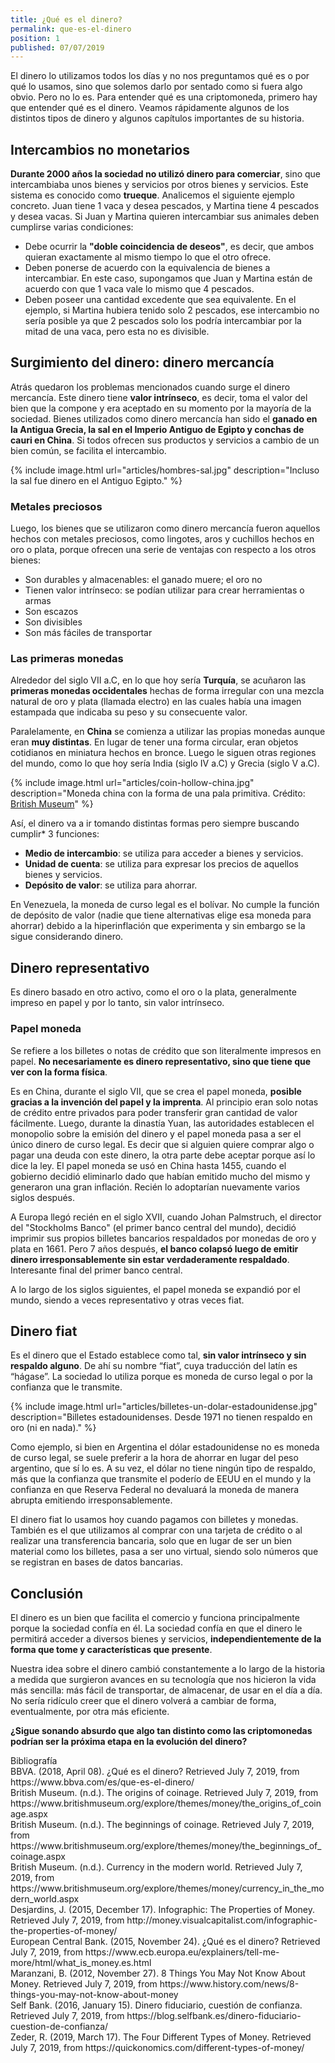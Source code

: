 ```yaml
---
title: ¿Qué es el dinero?
permalink: que-es-el-dinero
position: 1
published: 07/07/2019
---
```


El dinero lo utilizamos todos los días y no nos preguntamos qué es o por qué lo usamos, sino que solemos darlo por sentado como si fuera algo obvio. Pero no lo es. Para entender qué es una criptomoneda, primero hay que entender qué es el dinero. Veamos rápidamente algunos de los distintos tipos de dinero y algunos capítulos importantes de su historia.

## Intercambios no monetarios

**Durante 2000 años la sociedad no utilizó dinero para comerciar**, sino que intercambiaba unos bienes y servicios por otros bienes y servicios. Este sistema es conocido como **trueque**. Analicemos el siguiente ejemplo concreto. Juan tiene 1 vaca y desea pescados, y Martina tiene 4 pescados y desea vacas. Si Juan y Martina quieren intercambiar sus animales deben cumplirse varias condiciones:

- Debe ocurrir la **"doble coincidencia de deseos"**, es decir, que ambos quieran exactamente al mismo tiempo lo que el otro ofrece.
- Deben ponerse de acuerdo con la equivalencia de bienes a intercambiar. En este caso, supongamos que Juan y Martina están de acuerdo con que 1 vaca vale lo mismo que 4 pescados.
- Deben poseer una cantidad excedente que sea equivalente. En el ejemplo, si Martina hubiera tenido solo 2 pescados, ese intercambio no sería posible ya que 2 pescados solo los podría intercambiar por la mitad de una vaca, pero esta no es divisible.

## Surgimiento del dinero: dinero mercancía

Atrás quedaron los problemas mencionados cuando surge el dinero mercancía. Este dinero tiene **valor intrínseco**, es decir, toma el valor del bien que la compone y era aceptado en su momento por la mayoría de la sociedad. Bienes utilizados como dinero mercancía han sido el **ganado en la Antigua Grecia, la sal en el Imperio Antiguo de Egipto y conchas de cauri en China**. Si todos ofrecen sus productos y servicios a cambio de un bien común, se facilita el intercambio.

{% include image.html url="articles/hombres-sal.jpg" description="Incluso la sal fue dinero en el Antiguo Egipto." %}

### Metales preciosos

Luego, los bienes que se utilizaron como dinero mercancía fueron aquellos hechos con metales preciosos, como lingotes, aros y cuchillos hechos en oro o plata, porque ofrecen una serie de ventajas con respecto a los otros bienes:
- Son durables y almacenables: el ganado muere; el oro no
- Tienen valor intrínseco: se podían utilizar para crear herramientas o armas
- Son escazos
- Son divisibles
- Son más fáciles de transportar

### Las primeras monedas

Alrededor del siglo VII a.C, en lo que hoy sería **Turquía**, se acuñaron las **primeras monedas occidentales** hechas de forma irregular con una mezcla natural de oro y plata (llamada electro) en las cuales había una imagen estampada que indicaba su peso y su consecuente valor.

Paralelamente, en **China** se comienza a utilizar las propias monedas aunque eran **muy distintas**. En lugar de tener una forma circular, eran objetos cotidianos en miniatura hechos en bronce. Luego le siguen otras regiones del mundo, como lo que hoy sería India (siglo IV a.C) y Grecia (siglo V a.C).

{% include image.html url="articles/coin-hollow-china.jpg" description="Moneda china con la forma de una pala primitiva. Crédito: <a href='https://www.britishmuseum.org/explore/themes/money/the_beginnings_of_coinage.aspx'>British Museum</a>" %}

Así, el dinero va a ir tomando distintas formas pero siempre buscando cumplir* 3 funciones:
- **Medio de intercambio**: se utiliza para acceder a bienes y servicios.
- **Unidad de cuenta**: se utiliza para expresar los precios de aquellos bienes y servicios.
- **Depósito de valor**: se utiliza para ahorrar.

En Venezuela, la moneda de curso legal es el bolívar. No cumple la función de depósito de valor (nadie que tiene alternativas elige esa moneda para ahorrar) debido a la hiperinflación que experimenta y sin embargo se la sigue considerando dinero.

## Dinero representativo

Es dinero basado en otro activo, como el oro o la plata, generalmente impreso en papel y por lo tanto, sin valor intrínseco.

### Papel moneda

Se refiere a los billetes o notas de crédito que son literalmente impresos en papel. **No necesariamente es dinero representativo, sino que tiene que ver con la forma física**.

Es en China, durante el siglo VII, que se crea el papel moneda, **posible gracias a la invención del papel y la imprenta**. Al principio eran solo notas de crédito entre privados para poder transferir gran cantidad de valor fácilmente. Luego, durante la dinastía Yuan, las autoridades establecen el monopolio sobre la emisión del dinero y el papel moneda pasa a ser el único dinero de curso legal. Es decir que si alguien quiere comprar algo o pagar una deuda con este dinero, la otra parte debe aceptar porque así lo dice la ley. El papel moneda se usó en China hasta 1455, cuando el gobierno decidió eliminarlo dado que habían emitido mucho del mismo y generaron una gran inflación. Recién lo adoptarían nuevamente varios siglos después.

A Europa llegó recién en el siglo XVII, cuando Johan Palmstruch, el director del "Stockholms Banco" (el primer banco central del mundo), decidió imprimir sus propios billetes bancarios respaldados por monedas de oro y plata en 1661. Pero 7 años después, **el banco colapsó luego de emitir dinero irresponsablemente sin estar verdaderamente respaldado**. Interesante final del primer banco central.

A lo largo de los siglos siguientes, el papel moneda se expandió por el mundo, siendo a veces representativo y otras veces fiat.

## Dinero fiat

Es el dinero que el Estado establece como tal, **sin valor intrínseco y sin respaldo alguno**. De ahí su nombre “fiat”, cuya traducción del latín es “hágase”. La sociedad lo utiliza porque es moneda de curso legal o por la confianza que le transmite.

{% include image.html url="articles/billetes-un-dolar-estadounidense.jpg" description="Billetes estadounidenses. Desde 1971 no tienen respaldo en oro (ni en nada)." %}

Como ejemplo, si bien en Argentina el dólar estadounidense no es moneda de curso legal, se suele preferir a la hora de ahorrar en lugar del peso argentino, que sí lo es. A su vez, el dólar no tiene ningún tipo de respaldo, más que la confianza que transmite el poderío de EEUU en el mundo y la confianza en que Reserva Federal no devaluará la moneda de manera abrupta emitiendo irresponsablemente.

El dinero fiat lo usamos hoy cuando pagamos con billetes y monedas. También es el que utilizamos al comprar con una tarjeta de crédito o al realizar una transferencia bancaria, solo que en lugar de ser un bien material como los billetes, pasa a ser uno virtual, siendo solo números que se registran en bases de datos bancarias.


## Conclusión

El dinero es un bien que facilita el comercio y funciona principalmente porque la sociedad confía en él. La sociedad confía en que el dinero le permitirá acceder a diversos bienes y servicios, **independientemente de la forma que tome y características que presente**.

Nuestra idea sobre el dinero cambió constantemente a lo largo de la historia a medida que surgieron avances en su tecnología que nos hicieron la vida más sencilla: más fácil de transportar, de almacenar, de usar en el día a día. No sería ridículo creer que el dinero volverá a cambiar de forma, eventualmente, por otra más eficiente.

**¿Sigue sonando absurdo que algo tan distinto como las criptomonedas podrían ser la próxima etapa en la evolución del dinero?**

<div class="subtitle-2">Bibliografía</div>
<div id="bibliography">
<div>BBVA. (2018, April 08). ¿Qué es el dinero? Retrieved July 7, 2019, from https://www.bbva.com/es/que-es-el-dinero/</div>
<div>British Museum. (n.d.). The origins of coinage. Retrieved July 7, 2019, from https://www.britishmuseum.org/explore/themes/money/the_origins_of_coinage.aspx</div>
<div>British Museum. (n.d.). The beginnings of coinage. Retrieved July 7, 2019, from https://www.britishmuseum.org/explore/themes/money/the_beginnings_of_coinage.aspx</div>
<div>British Museum. (n.d.). Currency in the modern world. Retrieved July 7, 2019, from https://www.britishmuseum.org/explore/themes/money/currency_in_the_modern_world.aspx</div>
<div>Desjardins, J. (2015, December 17). Infographic: The Properties of Money. Retrieved July 7, 2019, from http://money.visualcapitalist.com/infographic-the-properties-of-money/</div>
<div>European Central Bank. (2015, November 24). ¿Qué es el dinero? Retrieved July 7, 2019, from https://www.ecb.europa.eu/explainers/tell-me-more/html/what_is_money.es.html</div>
<div>Maranzani, B. (2012, November 27). 8 Things You May Not Know About Money. Retrieved July 7, 2019, from https://www.history.com/news/8-things-you-may-not-know-about-money</div>
<div>Self Bank. (2016, January 15). Dinero fiduciario, cuestión de confianza. Retrieved July 7, 2019, from https://blog.selfbank.es/dinero-fiduciario-cuestion-de-confianza/</div>
<div>Zeder, R. (2019, March 17). The Four Different Types of Money. Retrieved July 7, 2019, from https://quickonomics.com/different-types-of-money/</div>
</div>
